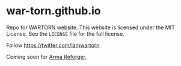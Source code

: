# war-torn.github.io

Repo for WARTORN website. This website is licensed under the MIT License. See the `LICENSE` file for the full license.

Follow https://twitter.com/iamwartorn

Coming soon for [Arma Reforger](https://reforger.armaplatform.com/).